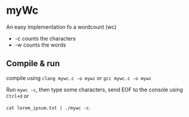 # myWc

An easy implementation fo a wordcount (wc)

- -c counts the characters
- -w counts the words


## Compile & run
compile using `clang mywc.c -o mywc` or `gcc mywc.c -o mywc`

Run `mywc -c`, then type some characters, send EOF to the console using `Ctrl+d` or 

```cat lorem_ipsum.txt | ./mywc -c```.